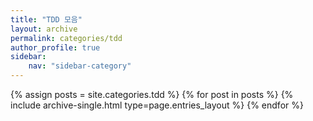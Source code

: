 ```yaml
---
title: "TDD 모음"
layout: archive
permalink: categories/tdd
author_profile: true
sidebar:                  
    nav: "sidebar-category"
---
```


{% assign posts = site.categories.tdd %}
{% for post in posts %} {% include archive-single.html type=page.entries_layout %} {% endfor %}

